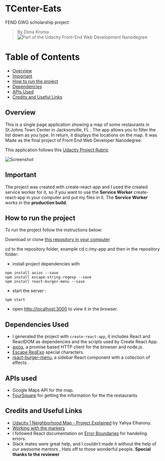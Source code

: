 # TCenter-Eats
FEND GWG scholarship project 

> By Dima Kroma
![Part of the Udacity Front-End Web Development Nanodegree](https://img.shields.io/badge/Udacity-React-02b3e4.svg)

# Table of Contents

* [Overview](#overview)
* [Important](#important)
* [How to run the project](#how-to-run-the-project)
* [Dependencies](#dependencies-used)
* [APIs Used](#apis-used)
* [Credits and Useful Links](#credits-and-useful-links)

## Overview

This is a single page application showing a map of some restaurants in St.Johns Town Center in Jacksonville, FL . 
The app allows you to filter the list down as you type. In return, it displays the locations on the map.
It was Made as the final project of Front End Web Developer Nanodegree.
 
This application follows this [Udacity Project Rubric](https://review.udacity.com/#!/rubrics/1351/view)

![Screenshot](./src/screenShots/screenshot1.png "Screenshot of the App")


## Important

The project was created with create-react-app and I used the created service worker for it, so if you want to use the **Service Worker** create-react-app in your computer and put my files in it.
The **Service Worker** works in the **production build**. 


## How to run the project

To run the project follow the instructions below: 

Download or clone [this repository in your computer](https://github.com/dimakm/Jax-Eats)

cd to the repository folder, example cd c:/my-app and then in the repository folder:
* install project dependencies with 
```
npm install axios --save
npm install escape-string-regexp --save
npm install react-burger-menu --save
```
* start the server : 
```
npm start
```
* open [http://localhost:3000](http://localhost:3000) to view it in the browser.

## Dependencies Used

* I generated the project with `create-react-app`, it includes React and ReactDOM as dependencies and the scripts used by Create React App.
* [axios](https://github.com/axios/axios), a promise based HTTP client for the browser and node.js.
* [Escape RegExp](https://www.npmjs.com/package/escape-string-regexp) special characters.
* [react-burger-menu](https://www.npmjs.com/package/react-burger-menu), a sidebar React component with a collection of effects .


## APIs used

* Google Maps API for the map.
* [FourSquare](https://developer.foursquare.com/) for getting the information for the the restaurants


## Credits and Useful Links

* [Udacity | Neighborhood Map - Project Explained](https://www.youtube.com/playlist?list=PLgOB68PvvmWCGNn8UMTpcfQEiITzxEEA1) by Yahya Elharony.
* [Working with the markers](https://developers.google.com/maps/documentation/javascript/markers)
* I followed React documentation on [Error Boundaries](https://reactjs.org/docs/error-boundaries.html) for handeling errors.
* Slack mates were great help, and I couldn't made it without the help of our awesome mentors , Hats off to those wonderful people.
**Special thanks to the reviewer**
